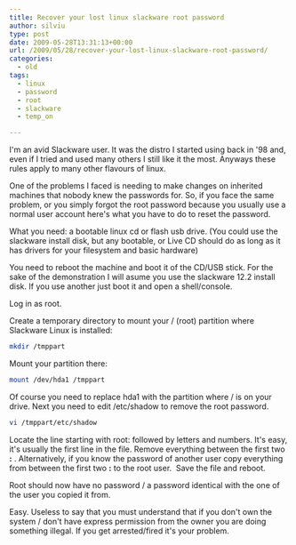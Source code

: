 ```yaml
---
title: Recover your lost linux slackware root password
author: silviu
type: post
date: 2009-05-28T13:31:13+00:00
url: /2009/05/28/recover-your-lost-linux-slackware-root-password/
categories:
  - old
tags:
  - linux
  - password
  - root
  - slackware
  - temp_on

---
```

I'm an avid Slackware user. It was the distro I started using back in '98 and, even if I tried and used many others I still like it the most. Anyways these rules apply to many other flavours of linux.

One of the problems I faced is needing to make changes on inherited machines that nobody knew the passwords for. So, if you face the same problem, or you simply forgot the root password because you usually use a normal user account here's what you have to do to reset the password.

What you need: a bootable linux cd or flash usb drive. (You could use the slackware install disk, but any bootable, or Live CD should do as long as it has drivers for your filesystem and basic hardware)

You need to reboot the machine and boot it of the CD/USB stick. For the sake of the demonstration I will asume you use the slackware 12.2 install disk. If you use another just boot it and open a shell/console.

Log in as root.

Create a temporary directory to mount your / (root) partition where Slackware Linux is installed:

```bash
mkdir /tmppart
```

Mount your partition there:

```bash
mount /dev/hda1 /tmppart
```

Of course you need to replace hda1 with the partition where / is on your drive. Next you need to edit /etc/shadow to remove the root password.

```bash
vi /tmppart/etc/shadow
```

Locate the line starting with root: followed by letters and numbers. It's easy, it's usually the first line in the file. Remove everything between the first two **:** . Alternatively, if you know the password of another user copy everything from between the first two **:** to the root user.  Save the file and reboot.

Root should now have no password / a password identical with the one of the user you copied it from.

Easy. Useless to say that you must understand that if you don't own the system / don't have express permission from the owner you are doing something illegal. If you get arrested/fired it's your problem.